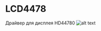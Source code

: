 # LCD4478
Драйвер для дисплея HD44780 
![alt text](https://avatars.mds.yandex.net/get-mpic/4936002/img_id7371965600940345523.jpeg)

